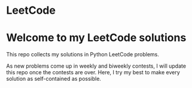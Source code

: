 # LeetCode
# Welcome to my LeetCode solutions 
This repo collects my solutions in Python LeetCode problems. 

As new problems come up in weekly and biweekly contests, I will update this repo once the contests are over. 
Here, I try my best to make every solution as self-contained as possible.
